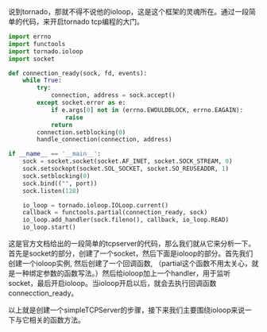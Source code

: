 说到tornado，那就不得不说他的ioloop，这是这个框架的灵魂所在。通过一段简单的代码，来开启tornado tcp编程的大门。

```python
import errno
import functools
import tornado.ioloop
import socket

def connection_ready(sock, fd, events):
    while True:
        try:
            connection, address = sock.accept()
        except socket.error as e:
            if e.args[0] not in (errno.EWOULDBLOCK, errno.EAGAIN):
                raise
            return
        connection.setblocking(0)
        handle_connection(connection, address)

if __name__ == '__main__':
    sock = socket.socket(socket.AF_INET, socket.SOCK_STREAM, 0)
    sock.setsockopt(socket.SOL_SOCKET, socket.SO_REUSEADDR, 1)
    sock.setblocking(0)
    sock.bind(("", port))
    sock.listen(128)

    io_loop = tornado.ioloop.IOLoop.current()
    callback = functools.partial(connection_ready, sock)
    io_loop.add_handler(sock.fileno(), callback, io_loop.READ)
    io_loop.start()
```

这是官方文档给出的一段简单的tcpserver的代码，那么我们就从它来分析一下。
首先是socket的部分，创建了一个socket，然后下面是ioloop的部分。首先我们创建一个ioloop实例, 然后创建了一个回调函数, （partial这个函数不用太关心，就是一种绑定参数的函数写法。）然后给ioloop加上一个handler，用于监听socket，最后开启ioloop。当ioloop开启以后，就会去执行回调函数connecction_ready。

以上就是创建一个simpleTCPServer的步骤，接下来我们主要围绕ioloop来说一下与它相关的函数方法。